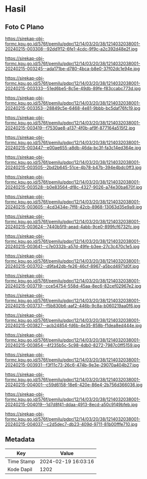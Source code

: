 # Hasil

## Foto C Plano

https://sirekap-obj-formc.kpu.go.id/576f/pemilu/pdpr/12/14/03/20/38/1214032038001-20240215-003308--92dd1f12-6fe1-4cdc-9f9c-a2c392d48e2f.jpg

https://sirekap-obj-formc.kpu.go.id/576f/pemilu/pdpr/12/14/03/20/38/1214032038001-20240215-003245--ada171be-d780-4bca-b8e0-37f02dc1e94e.jpg

https://sirekap-obj-formc.kpu.go.id/576f/pemilu/pdpr/12/14/03/20/38/1214032038001-20240215-003333--51ed6be5-8c5e-49db-89fe-f83ccabc773d.jpg

https://sirekap-obj-formc.kpu.go.id/576f/pemilu/pdpr/12/14/03/20/38/1214032038001-20240215-003353--28849c5e-6468-4e81-9bbb-bc5daf76fc19.jpg

https://sirekap-obj-formc.kpu.go.id/576f/pemilu/pdpr/12/14/03/20/38/1214032038001-20240215-003419--f7530ae8-a137-4f0b-af9f-877164a515f2.jpg

https://sirekap-obj-formc.kpu.go.id/576f/pemilu/pdpr/12/14/03/20/38/1214032038001-20240215-003447--e00ae655-a8db-46da-bc3f-fa3c14ed364e.jpg

https://sirekap-obj-formc.kpu.go.id/576f/pemilu/pdpr/12/14/03/20/38/1214032038001-20240215-003505--2bd2b645-51ce-4b78-b47b-394e4bdc0ff3.jpg

https://sirekap-obj-formc.kpu.go.id/576f/pemilu/pdpr/12/14/03/20/38/1214032038001-20240215-003528--b0e83564-df8c-4327-9026-a74e30ba670f.jpg

https://sirekap-obj-formc.kpu.go.id/576f/pemilu/pdpr/12/14/03/20/38/1214032038001-20240215-003605--4cd3434e-7ff8-42cb-8968-13063d35e9a9.jpg

https://sirekap-obj-formc.kpu.go.id/576f/pemilu/pdpr/12/14/03/20/38/1214032038001-20240215-003624--7440b5f9-aead-4abb-9ce0-899fcf6732fc.jpg

https://sirekap-obj-formc.kpu.go.id/576f/pemilu/pdpr/12/14/03/20/38/1214032038001-20240215-003641--c7e0332b-a57d-49fe-b3ee-27c3c470c1e5.jpg

https://sirekap-obj-formc.kpu.go.id/576f/pemilu/pdpr/12/14/03/20/38/1214032038001-20240215-003702--d9fa42db-fe26-46cf-8967-a5bcd4971d0f.jpg

https://sirekap-obj-formc.kpu.go.id/576f/pemilu/pdpr/12/14/03/20/38/1214032038001-20240215-003719--cce54754-558d-45aa-8ec6-82cef02967e2.jpg

https://sirekap-obj-formc.kpu.go.id/576f/pemilu/pdpr/12/14/03/20/38/1214032038001-20240215-003737--f5b830b6-aaf2-446b-9c8a-b060219aa0f6.jpg

https://sirekap-obj-formc.kpu.go.id/576f/pemilu/pdpr/12/14/03/20/38/1214032038001-20240215-003827--acb24854-fd6b-4e35-858b-f1dea8ed444e.jpg

https://sirekap-obj-formc.kpu.go.id/576f/pemilu/pdpr/12/14/03/20/38/1214032038001-20240215-003854--4f235b5c-5c98-4db0-8272-7987c0ff5159.jpg

https://sirekap-obj-formc.kpu.go.id/576f/pemilu/pdpr/12/14/03/20/38/1214032038001-20240215-003931--f3f11c73-26c6-474b-9e3e-29070a404b27.jpg

https://sirekap-obj-formc.kpu.go.id/576f/pemilu/pdpr/12/14/03/20/38/1214032038001-20240215-004001--c59d6158-18e6-420e-86e4-2b756d366036.jpg

https://sirekap-obj-formc.kpu.go.id/576f/pemilu/pdpr/12/14/03/20/38/1214032038001-20240215-004019--1d7d8f41-ddaa-4913-8ecd-a50c9149bfeb.jpg

https://sirekap-obj-formc.kpu.go.id/576f/pemilu/pdpr/12/14/03/20/38/1214032038001-20240215-004037--c2d5dec7-db23-409d-9711-81b00fffe710.jpg


## Metadata

| Key        | Value               |
| ---------- | ------------------- |
| Time Stamp | 2024-02-19 16:03:16 |
| Kode Dapil | 1202                |



